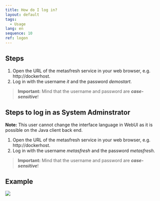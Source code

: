 ```yaml
---
title: How do I log in?
layout: default
tags:
  - Usage
lang: en
sequence: 10
ref: logon
---
```


## Steps
1. Open the URL of the metasfresh service in your web browser, e.g. http://dockerhost.
1. Log in with the username *it* and the password *demostart*.
 >**Important:** Mind that the username and password are ***case-sensitive***!

## Steps to log in as System Adminstrator
**Note:** This user cannot change the interface language in WebUI as it is possible on the Java client back end.

1. Open the URL of the metasfresh service in your web browser, e.g. http://dockerhost.
1. Log in with the username *metasfresh* and the password *metasfresh*.
 >**Important:** Mind that the username and password are ***case-sensitive***!

## Example
![](assets/login_en.gif)
